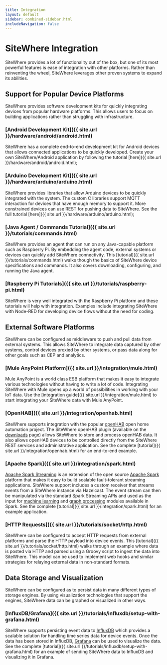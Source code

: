 ```yaml
---
title: Integration
layout: default
sidebar: combined-sidebar.html
includeNavigation: false
---
```


# SiteWhere Integration
SiteWhere provides a lot of functionality out of the box, but one of its most powerful features
is ease of integration with other platforms. Rather than reinventing the wheel, SiteWhere 
leverages other proven systems to expand its abilities.

## Support for Popular Device Platforms
SiteWhere provides software development kits for quickly integrating devices
from popular hardware platforms. This allows users to focus on building applications
rather than struggling with infrastructure.

### [Android Development Kit]({{ site.url }}/hardware/android/android.html)
SiteWhere has a complete end-to-end development kit for Android devices that allows
connected applications to be quickly developed. Create your own SiteWhere/Android
application by following the tutorial [here]({{ site.url }}/hardware/android/android.html);

### [Arduino Development Kit]({{ site.url }}/hardware/arduino/arduino.html)
SiteWhere provides libraries that allow Arduino devices to be quickly integrated
with the system. The custom C libraries support MQTT interaction for devices that
have enough memory to support it. More constrained devices can use REST for pushing
data to SiteWhere. See the full tutorial [here]({{ site.url }}/hardware/arduino/arduino.html);

### [Java Agent / Commands Tutorial]({{ site.url }}/tutorials/commands.html)
SiteWhere provides an agent that can run on any Java-capable platform such as
Raspberry Pi. By embedding the agent code, external systems or devices can quickly add
SiteWhere connectivity. This [tutorial]({{ site.url }}/tutorials/commands.html) walks
though the basics of SiteWhere device specifications and commands. It also covers downloading, 
configuring, and running the Java agent.

### [Raspberry Pi Tutorials]({{ site.url }}/tutorials/raspberry-pi.html)
SiteWhere is very well integrated with the Raspberry Pi platform and these tutorials
will help with integration. Examples include integrating SiteWhere with Node-RED for
developing device flows without the need for coding.

## External Software Platforms
SiteWhere can be configured as middleware to push and pull data from external
systems. This allows SiteWhere to integrate data captured by other systems,
control devices proxied by other systems, or pass data along for other goals 
such as CEP and analytics.

### [Mule AnyPoint Platform]({{ site.url }}/integration/mule.html)
Mule AnyPoint is a world class ESB platform that makes it easy to integrate various
technologies without having to write a lot of code. Integrating SiteWhere with Mule
opens up a world of possibilities in working with your IoT data. Use the
[integration guide]({{ site.url }}/integration/mule.html) to start integrating
your SiteWhere data with Mule AnyPoint.

### [OpenHAB]({{ site.url }}/integration/openhab.html)
SiteWhere supports integration with the popular [openHAB](http://www.openhab.org/) open
home automation project. The SiteWhere openHAB plugin (available on the
[downloads](http://www.sitewhere.org/downloads) page) allows SiteWhere to store
and process openHAB data. It also allows openHAB devices to be controlled directly
from the SiteWhere REST services and administrative application. See the complete
[tutorial]({{ site.url }}/integration/openhab.html) for an end-to-end example.

### [Apache Spark]({{ site.url }}/integration/spark.html)
[Apache Spark Streaming](http://spark.apache.org/streaming/) is an extension of the open 
source [Apache Spark](http://spark.apache.org/) platform that makes it easy to build scalable fault-tolerant 
streaming applications. SiteWhere support includes a custom receiver that streams events 
from a SiteWhere instance via Hazelcast. The event stream can then be manipulated via the standard
Spark Streaming APIs and used as the input for [machine learning](http://spark.apache.org/mllib/) 
and [graph processing](http://spark.apache.org/graphx/) modules available in Spark. See the complete
[tutorial]({{ site.url }}/integration/spark.html) for an example application.

### [HTTP Requests]({{ site.url }}/tutorials/socket/http.html)
SiteWhere can be configured to accept HTTP requests from external platforms and parse the
HTTP payload into device events. This [tutorial]({{ site.url }}/tutorials/socket/http.html) walks
through an example where data is posted via HTTP and parsed using a Groovy script to 
ingest the data into SiteWhere. This model can be used to implement web hooks and similar 
strategies for relaying external data in non-standard formats.

## Data Storage and Visualization
SiteWhere can be configured as to persist data in many different types of storage
engines. By using visualization technologies that support the engines, SiteWhere
data can be graphed or visualized in other ways.

### [InfluxDB/Grafana]({{ site.url }}/tutorials/influxdb/setup-with-grafana.html)
SiteWhere supports persisting event data to [InfluxDB](https://influxdata.com/) which
provides a scalable solution for handling time series data for device events. Once the
data has been stored in InfluxDB, [Grafana](http://grafana.org/) can be used to 
visualize the data. See the complete
[tutorial]({{ site.url }}/tutorials/influxdb/setup-with-grafana.html) for an example
of sending SiteWhere data to InfluxDB and visualizing it in Grafana.


